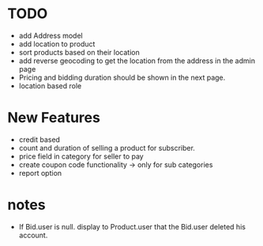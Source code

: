 # TODO

- add Address model
- add location to product
- sort products based on their location
- add reverse geocoding to get the location from the address in the admin page
- Pricing and bidding duration should be shown in the next page.
- location based role

# New Features

- credit based
- count and duration of selling a product for subscriber.
- price field in category for seller to pay
- create coupon code functionality -> only for sub categories
- report option

# notes

- If Bid.user is null. display to Product.user that the Bid.user deleted his account.
